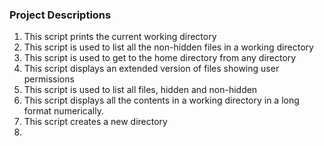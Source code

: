 ### Project Descriptions
1. This script prints the current working directory
2. This script is used to list all the non-hidden files in a working directory
3. This script is used to get to the home directory from any directory
4. This script displays an extended version of files showing user permissions
5. This script is used to list all files, hidden and non-hidden
6. This script displays all the contents in a working directory in a long format numerically.
7. This script creates a new directory
8.  
